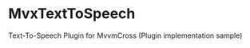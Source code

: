MvxTextToSpeech
===============

Text-To-Speech Plugin for MvvmCross (Plugin implementation sample)
